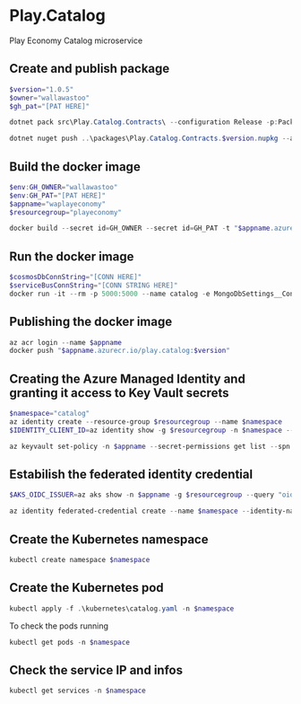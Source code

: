 # Play.Catalog
Play Economy Catalog microservice

## Create and publish package
```powershell
$version="1.0.5"
$owner="wallawastoo"
$gh_pat="[PAT HERE]"

dotnet pack src\Play.Catalog.Contracts\ --configuration Release -p:PackageVersion=$version -p:RepositoryUrl=https://github.com/$owner/play.catalog -o ..\packages

dotnet nuget push ..\packages\Play.Catalog.Contracts.$version.nupkg --api-key $gh_pat --source "github"
```

## Build the docker image
```powershell
$env:GH_OWNER="wallawastoo"
$env:GH_PAT="[PAT HERE]"
$appname="waplayeconomy"
$resourcegroup="playeconomy"

docker build --secret id=GH_OWNER --secret id=GH_PAT -t "$appname.azurecr.io/play.catalog:$version" .
```

## Run the docker image
```powershell
$cosmosDbConnString="[CONN HERE]"
$serviceBusConnString="[CONN STRING HERE]"
docker run -it --rm -p 5000:5000 --name catalog -e MongoDbSettings__ConnectionString=$cosmosDbConnString -e ServiceSettings__Authority=http://localhost:5002 -e ServiceBusSettings__ConnectionString=$serviceBusConnString -e ServiceSettings__MessageBroker="SERVICEBUS" play.catalog:$version
```

## Publishing the docker image
```powershell
az acr login --name $appname
docker push "$appname.azurecr.io/play.catalog:$version"
```

## Creating the Azure Managed Identity and granting it access to Key Vault secrets
```powershell
$namespace="catalog"
az identity create --resource-group $resourcegroup --name $namespace
$IDENTITY_CLIENT_ID=az identity show -g $resourcegroup -n $namespace --query clientId -otsv

az keyvault set-policy -n $appname --secret-permissions get list --spn $IDENTITY_CLIENT_ID
```

## Estabilish the federated identity credential
```powershell
$AKS_OIDC_ISSUER=az aks show -n $appname -g $resourcegroup --query "oidcIssuerProfile.issuerUrl" -otsv

az identity federated-credential create --name $namespace --identity-name $namespace --resource-group $resourcegroup --issuer $AKS_OIDC_ISSUER --subject "system:serviceaccount:${namespace}:${namespace}-serviceaccount"
```

## Create the Kubernetes namespace
```powershell
kubectl create namespace $namespace
```

## Create the Kubernetes pod
```powershell
kubectl apply -f .\kubernetes\catalog.yaml -n $namespace
```

To check the pods running
```powershell
kubectl get pods -n $namespace
```

## Check the service IP and infos
```powershell
kubectl get services -n $namespace
```